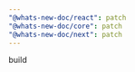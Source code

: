 ```yaml
---
"@whats-new-doc/react": patch
"@whats-new-doc/core": patch
"@whats-new-doc/next": patch
---
```


build
